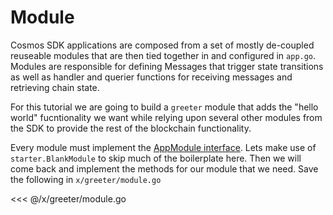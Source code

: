 # Module

Cosmos SDK applications are composed from a set of mostly de-coupled reuseable modules that are then tied together in and configured in `app.go`. Modules are responsible for defining Messages that trigger state transitions as well as handler and querier functions for receiving messages and retrieving chain state.

For this tutorial we are going to build a `greeter` module that adds the "hello world" fucntionality we want while relying upon several other modules from the SDK to provide the rest of the blockchain functionality.

Every module must implement the [AppModule interface](https://github.com/cosmos/cosmos-sdk/blob/master/types/module/module.go#L130). Lets make use of `starter.BlankModule` to skip much of the boilerplate here. Then we will come back and implement the methods for our module that we need. Save the following in `x/greeter/module.go`

<<< @/x/greeter/module.go
